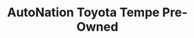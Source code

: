 ---
title: "AutoNation Toyota Tempe Pre-Owned"
url: /tempe/autonation-toyota-tempe-pre-owned/
shop: Autohaus
---